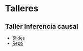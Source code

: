 # Talleres

## Taller Inferencia causal
* [Slides](https://joscani.github.io/taller-inferencia-causal-2024/Indice_slides.html)
* [Repo](https://github.com/joscani/taller-inferencia-causal-2024)
